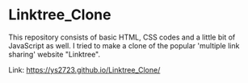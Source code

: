 # Linktree_Clone
This repository consists of basic HTML, CSS codes and a little bit of JavaScript as well. I tried to make a clone of the popular 'multiple link sharing' website "Linktree". 


Link: https://ys2723.github.io/Linktree_Clone/
